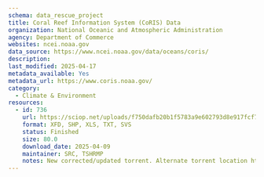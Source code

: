 ```yaml
---
schema: data_rescue_project 
title: Coral Reef Information System (CoRIS) Data
organization: National Oceanic and Atmospheric Administration
agency: Department of Commerce
websites: ncei.noaa.gov
data_source: https://www.ncei.noaa.gov/data/oceans/coris/
description: 
last_modified: 2025-04-17
metadata_available: Yes
metadata_url: https://www.coris.noaa.gov/
category:
  - Climate & Environment 
resources:
  - id: 736
    url: https://sciop.net/uploads/f750dafb20b1f5783a9e602793d8e917fcf7e95f
    format: XFD, SHP, XLS, TXT, SVS
    status: Finished
    size: 80.0
    download_date: 2025-04-09
    maintainer: SRC, TSHRMP
    notes: New corrected/updated torrent. Alternate torrent location https://academictorrents.com/details/f750dafb20b1f5783a9e602793d8e917fcf7e95f
---
```

